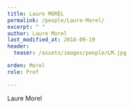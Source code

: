 ```yaml
---
title: Laure MOREL
permalink: /people/Laure-Morel/
excerpt: " "
author: Laure Morel
last_modified_at: 2018-09-19
header:
  teaser: /assets/images/people/LM.jpg

orden: Morel
role: Prof

---
```


Laure Morel 